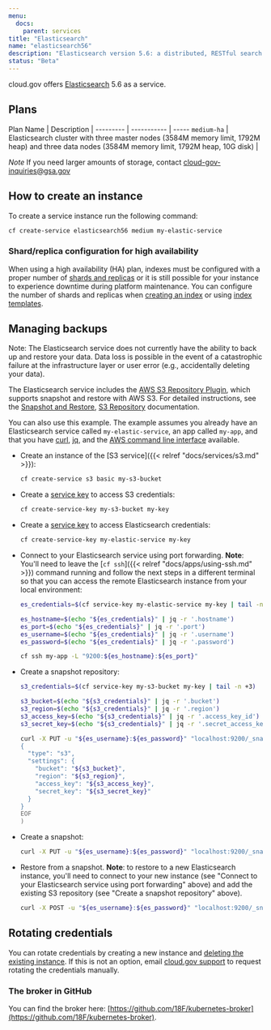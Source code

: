 ```yaml
---
menu:
  docs:
    parent: services
title: "Elasticsearch"
name: "elasticsearch56"
description: "Elasticsearch version 5.6: a distributed, RESTful search and analytics engine"
status: "Beta"
---
```


cloud.gov offers [Elasticsearch](https://www.elastic.co/) 5.6 as a service.

## Plans

Plan Name | Description | 
--------- | ----------- | -----
`medium-ha` | Elasticsearch cluster with three master nodes (3584M memory limit, 1792M heap) and three data nodes (3584M memory limit, 1792M heap, 10G disk) | 


*Note* If you need larger amounts of storage, contact cloud-gov-inquiries@gsa.gov

## How to create an instance

To create a service instance run the following command:

```sh
cf create-service elasticsearch56 medium my-elastic-service
```

### Shard/replica configuration for high availability

When using a high availability (HA) plan, indexes must be configured with a proper number of [shards and replicas](https://www.elastic.co/guide/en/elasticsearch/reference/5.6/_basic_concepts.html#getting-started-shards-and-replicas) or it is still possible for your instance to experience downtime during platform maintenance. You can configure the number of shards and replicas when [creating an index](https://www.elastic.co/guide/en/elasticsearch/reference/5.6/indices-create-index.html) or using [index templates](https://www.elastic.co/guide/en/elasticsearch/reference/5.6/indices-templates.html).

## Managing backups

Note: The Elasticsearch service does not currently have the ability to back up and restore your data. Data loss is possible in the event of a catastrophic failure at the infrastructure layer or user error (e.g., accidentally deleting your data).

The Elasticsearch service includes the [AWS S3 Repository Plugin](https://www.elastic.co/guide/en/elasticsearch/plugins/5.6/repository-s3.html), which supports snapshot and restore with AWS S3. For detailed instructions, see the [Snapshot and Restore](https://www.elastic.co/guide/en/elasticsearch/reference/5.6/modules-snapshots.html), [S3 Repository](https://www.elastic.co/guide/en/elasticsearch/plugins/5.6/repository-s3-repository.html) documentation.

You can also use this example. The example assumes you already have an Elasticsearch service called `my-elastic-service`, an app called `my-app`, and that you have [curl](https://curl.haxx.se/), [jq](https://stedolan.github.io/jq/), and the [AWS command line interface](https://aws.amazon.com/cli/) available.

* Create an instance of the [S3 service]({{< relref "docs/services/s3.md" >}}):

    ```sh
    cf create-service s3 basic my-s3-bucket
    ```

* Create a [service key](https://docs.cloudfoundry.org/devguide/services/service-keys.html) to access S3 credentials:

    ```sh
    cf create-service-key my-s3-bucket my-key
    ```

* Create a [service key](https://docs.cloudfoundry.org/devguide/services/service-keys.html) to access Elasticsearch credentials:

    ```sh
    cf create-service-key my-elastic-service my-key
    ```

* Connect to your Elasticsearch service using port forwarding. **Note**: You'll need to leave the [`cf ssh`]({{< relref "docs/apps/using-ssh.md" >}}) command running and follow the next steps in a different terminal so that you can access the remote Elasticsearch instance from your local environment:

    ```sh
    es_credentials=$(cf service-key my-elastic-service my-key | tail -n +3)

    es_hostname=$(echo "${es_credentials}" | jq -r '.hostname')
    es_port=$(echo "${es_credentials}" | jq -r '.port')
    es_username=$(echo "${es_credentials}" | jq -r '.username')
    es_password=$(echo "${es_credentials}" | jq -r '.password')

    cf ssh my-app -L "9200:${es_hostname}:${es_port}"
    ```

* Create a snapshot repository:

    ```sh
    s3_credentials=$(cf service-key my-s3-bucket my-key | tail -n +3)

    s3_bucket=$(echo "${s3_credentials}" | jq -r '.bucket')
    s3_region=$(echo "${s3_credentials}" | jq -r '.region')
    s3_access_key=$(echo "${s3_credentials}" | jq -r '.access_key_id')
    s3_secret_key=$(echo "${s3_credentials}" | jq -r '.secret_access_key')

    curl -X PUT -u "${es_username}:${es_password}" "localhost:9200/_snapshot/my_s3_repository" -d @<(cat <<EOF
    {
      "type": "s3",
      "settings": {
        "bucket": "${s3_bucket}",
        "region": "${s3_region}",
        "access_key": "${s3_access_key}",
        "secret_key": "${s3_secret_key}"
      }
    }
    EOF
    )
    ```

* Create a snapshot:

    ```sh
    curl -X PUT -u "${es_username}:${es_password}" "localhost:9200/_snapshot/my_s3_repository/my_s3_snapshot"
    ```

* Restore from a snapshot. **Note**: to restore to a new Elasticsearch instance, you'll need to connect to your new instance (see "Connect to your Elasticsearch service using port forwarding" above) and add the existing S3 repository (see "Create a snapshot repository" above).

    ```sh
    curl -X POST -u "${es_username}:${es_password}" "localhost:9200/_snapshot/my_s3_repository/my_s3_snapshot/_restore"
    ```

## Rotating credentials

You can rotate credentials by creating a new instance and [deleting the existing instance](https://cli.cloudfoundry.org/en-US/cf/delete-service.html). If this is not an option, email [cloud.gov support](mailto:cloud-gov-support@gsa.gov) to request rotating the credentials manually.

### The broker in GitHub

You can find the broker here: [https://github.com/18F/kubernetes-broker](https://github.com/18F/kubernetes-broker).

